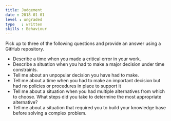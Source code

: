 ```yaml
---
title: Judgement
date : 2018-01-01
level : ungraded
type   : written
skills : Behaviour
---
```

Pick up to three of the following questions and provide an answer using a GitHub repository.

- Describe a time when you made a critical error in your work.
- Describe a situation when you had to make a major decision under time constraints.
- Tell me about an unpopular decision you have had to make.
- Tell me about a time when you had to make an important decision but had no policies or procedures in place to support it
- Tell me about a situation when you had multiple alternatives from which to choose. What steps did you take to determine the most appropriate alternative?
- Tell me about a situation that required you to build your knowledge base before solving a complex problem.
